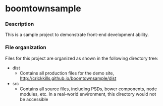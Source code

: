 # boomtownsample

### Description
This is a sample project to demonstrate front-end development ability.

### File organization
Files for this project are organized as shown in the following directory tree:

* dist
  - Contains all production files for the demo site, http://crickkills.github.io/boomtownsample/dist
* src
  - Contains all source files, including PSDs, bower components, node modules, etc. In a real-world environment, this directory would not be accessible

